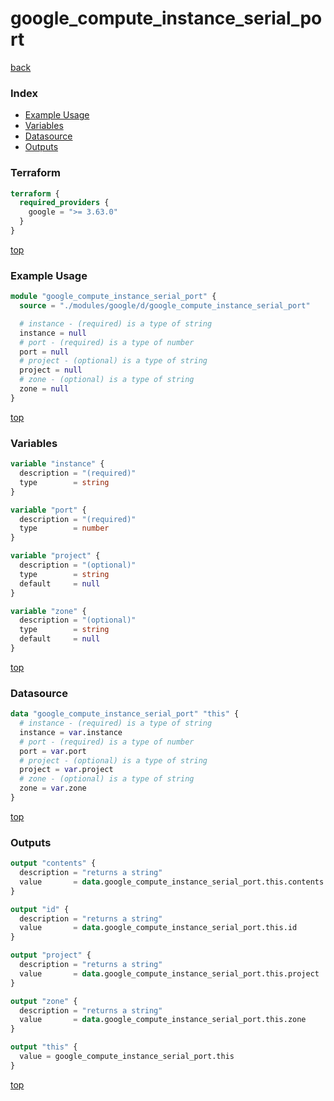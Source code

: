 # google_compute_instance_serial_port

[back](../google.md)

### Index

- [Example Usage](#example-usage)
- [Variables](#variables)
- [Datasource](#datasource)
- [Outputs](#outputs)

### Terraform

```terraform
terraform {
  required_providers {
    google = ">= 3.63.0"
  }
}
```

[top](#index)

### Example Usage

```terraform
module "google_compute_instance_serial_port" {
  source = "./modules/google/d/google_compute_instance_serial_port"

  # instance - (required) is a type of string
  instance = null
  # port - (required) is a type of number
  port = null
  # project - (optional) is a type of string
  project = null
  # zone - (optional) is a type of string
  zone = null
}
```

[top](#index)

### Variables

```terraform
variable "instance" {
  description = "(required)"
  type        = string
}

variable "port" {
  description = "(required)"
  type        = number
}

variable "project" {
  description = "(optional)"
  type        = string
  default     = null
}

variable "zone" {
  description = "(optional)"
  type        = string
  default     = null
}
```

[top](#index)

### Datasource

```terraform
data "google_compute_instance_serial_port" "this" {
  # instance - (required) is a type of string
  instance = var.instance
  # port - (required) is a type of number
  port = var.port
  # project - (optional) is a type of string
  project = var.project
  # zone - (optional) is a type of string
  zone = var.zone
}
```

[top](#index)

### Outputs

```terraform
output "contents" {
  description = "returns a string"
  value       = data.google_compute_instance_serial_port.this.contents
}

output "id" {
  description = "returns a string"
  value       = data.google_compute_instance_serial_port.this.id
}

output "project" {
  description = "returns a string"
  value       = data.google_compute_instance_serial_port.this.project
}

output "zone" {
  description = "returns a string"
  value       = data.google_compute_instance_serial_port.this.zone
}

output "this" {
  value = google_compute_instance_serial_port.this
}
```

[top](#index)